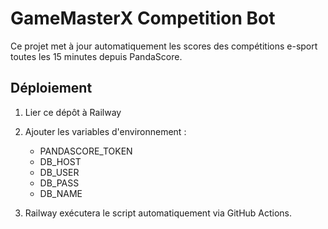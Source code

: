 # GameMasterX Competition Bot

Ce projet met à jour automatiquement les scores des compétitions e-sport toutes les 15 minutes depuis PandaScore.

## Déploiement

1. Lier ce dépôt à Railway
2. Ajouter les variables d'environnement :
   - PANDASCORE_TOKEN
   - DB_HOST
   - DB_USER
   - DB_PASS
   - DB_NAME

3. Railway exécutera le script automatiquement via GitHub Actions.
